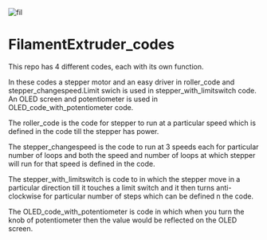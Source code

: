 ![fil](https://user-images.githubusercontent.com/46563834/119815284-02f2a780-bf09-11eb-8e8a-3127324024db.jpg)
# FilamentExtruder_codes


This repo has 4 different codes, each with its own function.

In these codes a stepper motor and an easy driver in roller_code and stepper_changespeed.Limit swich is used in stepper_with_limitswitch code. An OLED screen and potentiometer is used in OLED_code_with_potentiometer code.


The roller_code is the code for stepper to run at a particular speed which is defined in the code till the stepper has power.

The stepper_changespeed is the code to run at 3 speeds each for particular number of loops and both the speed and number of loops at which stepper will run for that speed is defined in the code.

The stepper_with_limitswitch is code to in which the stepper move in a particular direction till it touches a limit switch and it then turns anti-clockwise for particular number of steps which can be defined n the code.

The OLED_code_with_potentiometer is code in which when you turn the knob of potentiometer then the value would be reflected on the OLED screen.
